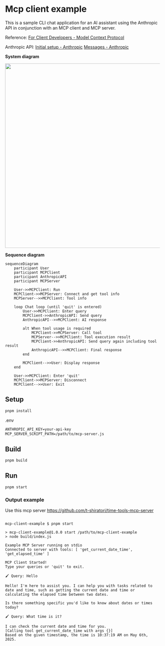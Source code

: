 # Mcp client example

This is a sample CLI chat application for an AI assistant using the Anthropic API in conjunction with an MCP client and MCP server.

Reference:
[For Client Developers - Model Context Protocol](https://modelcontextprotocol.io/quickstart/client#node)

Anthropic API:
[Initial setup - Anthropic](https://docs.anthropic.com/en/docs/initial-setup)
[Messages - Anthropic](https://docs.anthropic.com/en/api/messages)

<b>System diagram</b>

<img src="https://github.com/user-attachments/assets/8682e5c8-d0af-4800-ab85-a731d29dfc80" width="600" >


<b>Sequence diagram</b>

```mermaid
sequenceDiagram
    participant User
    participant MCPClient
    participant AnthropicAPI
    participant MCPServer

    User->>MCPClient: Run
    MCPClient->>MCPServer: Connect and get tool info
    MCPServer-->>MCPClient: Tool info

    loop Chat loop (until 'quit' is entered)
        User->>MCPClient: Enter query
        MCPClient->>AnthropicAPI: Send query
        AnthropicAPI-->>MCPClient: AI response

        alt When tool usage is required
            MCPClient->>MCPServer: Call tool
            MCPServer-->>MCPClient: Tool execution result
            MCPClient->>AnthropicAPI: Send query again including tool result
            AnthropicAPI-->>MCPClient: Final response
        end

        MCPClient-->>User: Display response
    end

    User->>MCPClient: Enter 'quit'
    MCPClient->>MCPServer: Disconnect
    MCPClient-->>User: Exit
```

## Setup

```bash
pnpm install
```

.env
```txt
ANTHROPIC_API_KEY=your-api-key
MCP_SERVER_SCRIPT_PATH=/path/to/mcp-server.js
```

## Build

```bash
pnpm build
```

## Run

```bash
pnpm start
```

### Output example

Use this mcp server
https://github.com/t-shiratori/time-tools-mcp-server

```shell-session

mcp-client-example $ pnpm start

> mcp-client-example@1.0.0 start /path/to/mcp-client-example
> node build/index.js

Example MCP Server running on stdio
Connected to server with tools: [ 'get_current_date_time', 'get_elapsed_time' ]

MCP Client Started!
Type your queries or 'quit' to exit.

🖌 Query: Hello

Hello! I'm here to assist you. I can help you with tasks related to date and time, such as getting the current date and time or calculating the elapsed time between two dates.

Is there something specific you'd like to know about dates or times today?

🖌 Query: What time is it?

I can check the current date and time for you.
[Calling tool get_current_date_time with args {}]
Based on the given timestamp, the time is 10:37:19 AM on May 6th, 2025.

```

